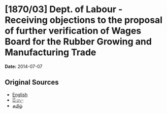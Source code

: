 # [1870/03] Dept. of Labour - Receiving objections to the proposal of further verification of Wages Board for the Rubber Growing and Manufacturing Trade

**Date:** 2014-07-07

## Original Sources

- [English](https://documents.gov.lk/view/extra-gazettes/2014/7/1870-03_E.pdf)
- [සිංහල](https://documents.gov.lk/view/extra-gazettes/2014/7/1870-03_S.pdf)
- [தமிழ்](https://documents.gov.lk/view/extra-gazettes/2014/7/1870-03_T.pdf)
